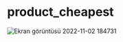 # product_cheapest
 

![Ekran görüntüsü 2022-11-02 184731](https://user-images.githubusercontent.com/97099484/199536498-30f5baca-207a-43ea-8ac6-b2fc9cf03e6d.png)
